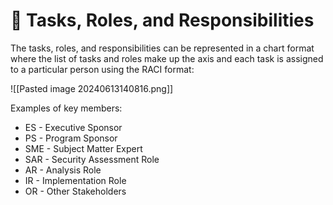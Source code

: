 # 👥 Tasks, Roles, and Responsibilities

The tasks, roles, and responsibilities can be represented in a chart format where the list of tasks and roles make up the axis and each task is assigned to a particular person using the RACI format:

![[Pasted image 20240613140816.png]]

Examples of key members:

- ES - Executive Sponsor
- PS - Program Sponsor
- SME - Subject Matter Expert
- SAR - Security Assessment Role
- AR - Analysis Role
- IR - Implementation Role
- OR - Other Stakeholders